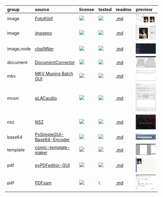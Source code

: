 group | source | license | tested | readme | preview
:- | :- | :- | :- | :- | :-
image | [FotoKilof](//github.com/TeaM-TL/FotoKilof) | ![](https://img.shields.io/github/license/TeaM-TL/FotoKilof?label=&style=flat-square) | [![](https://img.shields.io/github/last-commit/scillidan/FotoKilof/main?label=&style=flat-square)](//github.com/scillidan/FotoKilof) | [.md](_readme/fotokilof.md) | ![](_media/fotokilof.png)
image | [imagepy](//github.com/Image-Pyimagepy/imagepy) | ![](https://img.shields.io/github/license/Image-Pyimagepy/imagepy?label=&style=flat-square) | [![](https://img.shields.io/github/last-commit/scillidan/imagepy/main?label=&style=flat-square)](//github.com/scillidan/imagepy) | [.md](_readme/imagepy.md) | ![](_media/imagepy.png)
image,node | [chaiNNer](//github.com/chaiNNer-org/chaiNNer) | ![](https://img.shields.io/github/license/chaiNNer-org/chaiNNer?label=&style=flat-square) | [![](https://img.shields.io/github/last-commit/scillidan/chaiNNer/main?label=&style=flat-square)](//github.com/scillidan/chaiNNer) | [.md](_readme/chainner.md) | ![](_media/chainner.png)
document | [DocumentCorrector](//github.com/Robomarchello/DocumentCorrector) | ![](https://img.shields.io/github/license/Robomarchello/DocumentCorrector?label=&style=flat-square) | [![](https://img.shields.io/github/last-commit/scillidan/DocumentCorrector/main?label=&style=flat-square)](//github.com/scillidan/DocumentCorrector) | [.md](_readme/documentcorrector.md) | ![](_media/documentcorrector.png)
mkv | [MKV Muxing Batch GUI](//github.com/yaser01/mkv-muxing-batch-gui) | ![](https://img.shields.io/github/license/yaser01/mkv-muxing-batch-gui?label=&style=flat-square) | [![](https://img.shields.io/github/last-commit/scillidan/mkv-muxing-batch-gui/main?label=&style=flat-square)](//github.com/scillidan/mkv-muxing-batch-gui) | [.md](_readme/mkv-muxing-batch-gui.md) | ![](_media/mkv-muxing-batch-gui.png)
music | [pLACaudio](//github.com/fzao/pLACaudio) | ![](https://img.shields.io/github/license/fzao/pLACaudio?label=&style=flat-square) | [![](https://img.shields.io/github/last-commit/scillidan/pLACaudio/main?label=&style=flat-square)](//github.com/scillidan/pLACaudio) | [.md](_readme/placaudio.md) | ![](_media/placaudio.png)
nsz | [NSZ](//github.com/nicoboss/nsz) | ![](https://img.shields.io/github/license/nicoboss/nsz?label=&style=flat-square) | [![](https://img.shields.io/github/last-commit/scillidan/nsz/main?label=&style=flat-square)](//github.com/scillidan/nsz) | [.md](_readme/nsz.md) | ![](_media/nsz.png)
base64 | [PySimpleGUI-Base64-Encoder](//github.com/PySimpleGUI/PySimpleGUI-Base64-Encoder) | ![](https://img.shields.io/github/license/PySimpleGUI/PySimpleGUI-Base64-Encoder?label=&style=flat-square) | [![](https://img.shields.io/github/last-commit/scillidan/PySimpleGUI-Base64-Encoder/main?label=&style=flat-square)](//github.com/scillidan/PySimpleGUI-Base64-Encoder) | [.md](_readme/pysimplegui-base64-encoder.md) | ![](_media/pysimplegui-base64-encoder.png)
template | [comic-template-maker](//github.com/binarynonsense/comic-template-maker) | ![](https://img.shields.io/github/license/binarynonsense/comic-template-maker?label=&style=flat-square) | [![](https://img.shields.io/github/last-commit/scillidan/comic-template-maker/main?label=&style=flat-square)](//github.com/scillidan/comic-template-maker) | [.md](_readme/comic-template-maker.md) | ![](_media/comic-template-maker.png)
pdf | [pyPDFeditor-GUI](//github.com/Augus1999/pyPDFeditor-GUI) | ![](https://img.shields.io/github/license/Augus1999/pyPDFeditor-GUI?label=&style=flat-square) | [![](https://img.shields.io/github/last-commit/scillidan/pyPDFeditor-GUI/main?label=&style=flat-square)](//github.com/scillidan/pyPDFeditor-GUI) | [.md](_readme/pypdfeditor-gui.md) | ![](_media/pypdfeditor-gui.png)
pdf | [PDFsam](//github.com/torakiki/pdfsam) | ![](https://img.shields.io/github/license/torakiki/pdfsam?label=&style=flat-square) | \ | [.md](_readme/pdfsam.md) | ![](_media/pdfsam.png)